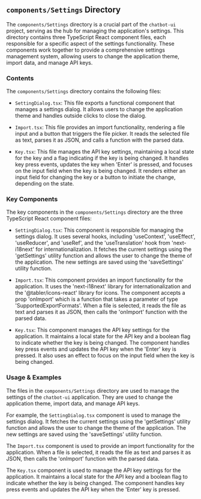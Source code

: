 
## `components/Settings` Directory

The `components/Settings` directory is a crucial part of the `chatbot-ui` project, serving as the hub for managing the application's settings. This directory contains three TypeScript React component files, each responsible for a specific aspect of the settings functionality. These components work together to provide a comprehensive settings management system, allowing users to change the application theme, import data, and manage API keys.

### Contents

The `components/Settings` directory contains the following files:

- `SettingDialog.tsx`: This file exports a functional component that manages a settings dialog. It allows users to change the application theme and handles outside clicks to close the dialog.

- `Import.tsx`: This file provides an import functionality, rendering a file input and a button that triggers the file picker. It reads the selected file as text, parses it as JSON, and calls a function with the parsed data.

- `Key.tsx`: This file manages the API key settings, maintaining a local state for the key and a flag indicating if the key is being changed. It handles key press events, updates the key when 'Enter' is pressed, and focuses on the input field when the key is being changed. It renders either an input field for changing the key or a button to initiate the change, depending on the state.

### Key Components

The key components in the `components/Settings` directory are the three TypeScript React component files:

- `SettingDialog.tsx`: This component is responsible for managing the settings dialog. It uses several hooks, including 'useContext', 'useEffect', 'useReducer', and 'useRef', and the 'useTranslation' hook from 'next-i18next' for internationalization. It fetches the current settings using the 'getSettings' utility function and allows the user to change the theme of the application. The new settings are saved using the 'saveSettings' utility function.

- `Import.tsx`: This component provides an import functionality for the application. It uses the 'next-i18next' library for internationalization and the '@tabler/icons-react' library for icons. The component accepts a prop 'onImport' which is a function that takes a parameter of type 'SupportedExportFormats'. When a file is selected, it reads the file as text and parses it as JSON, then calls the 'onImport' function with the parsed data.

- `Key.tsx`: This component manages the API key settings for the application. It maintains a local state for the API key and a boolean flag to indicate whether the key is being changed. The component handles key press events and updates the API key when the 'Enter' key is pressed. It also uses an effect to focus on the input field when the key is being changed.

### Usage & Examples

The files in the `components/Settings` directory are used to manage the settings of the `chatbot-ui` application. They are used to change the application theme, import data, and manage API keys.

For example, the `SettingDialog.tsx` component is used to manage the settings dialog. It fetches the current settings using the 'getSettings' utility function and allows the user to change the theme of the application. The new settings are saved using the 'saveSettings' utility function.

The `Import.tsx` component is used to provide an import functionality for the application. When a file is selected, it reads the file as text and parses it as JSON, then calls the 'onImport' function with the parsed data.

The `Key.tsx` component is used to manage the API key settings for the application. It maintains a local state for the API key and a boolean flag to indicate whether the key is being changed. The component handles key press events and updates the API key when the 'Enter' key is pressed.
